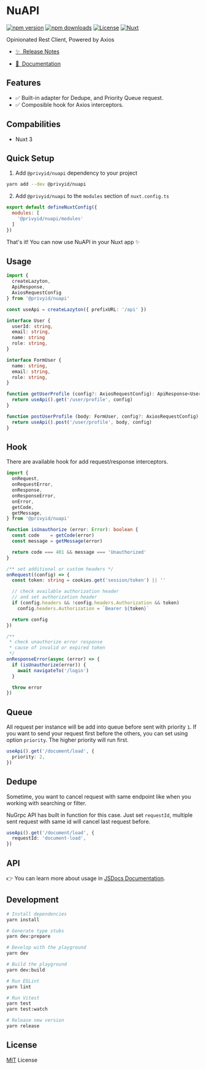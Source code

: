 <!--
Get your module up and running quickly.

Find and replace all on all files (CMD+SHIFT+F):
- Name: NuAPI
- Package name: @privyid/nuapi
- Description: My new Nuxt module
-->

# NuAPI

[![npm version][npm-version-src]][npm-version-href]
[![npm downloads][npm-downloads-src]][npm-downloads-href]
[![License][license-src]][license-href]
[![Nuxt][nuxt-src]][nuxt-href]

Opinionated Rest Client, Powered by Axios

- [✨ &nbsp;Release Notes](/CHANGELOG.md)
<!-- - [🏀 Online playground](https://stackblitz.com/github/your-org/@privyid/nuapi?file=playground%2Fapp.vue) -->
- [📖 &nbsp;Documentation](https://www.jsdocs.io/package/@privyid/nuapi)

## Features

<!-- Highlight some of the features your module provide here -->
- ✅ Built-in adapter for Dedupe, and Priority Queue request.
- ✅ Composible hook for Axios interceptors.

## Compabilities

- Nuxt 3

## Quick Setup

1. Add `@privyid/nuapi` dependency to your project

```bash
yarn add --dev @privyid/nuapi
```

2. Add `@privyid/nuapi` to the `modules` section of `nuxt.config.ts`

```js
export default defineNuxtConfig({
  modules: [
    '@privyid/nuapi/modules'
  ]
})
```

That's it! You can now use NuAPI in your Nuxt app ✨

## Usage

```ts
import {
  createLazyton,
  ApiResponse,
  AxiosRequestConfig
} from '@privyid/nuapi'

const useApi = createLazyton({ prefixURL: '/api' })

interface User {
  userId: string,
  email: string,
  name: string
  role: string,
}

interface FormUser {
  name: string,
  email: string,
  role: string,
}

function getUserProfile (config?: AxiosRequestConfig): ApiResponse<User> {
  return useApi().get('/user/profile', config)
}

function postUserProfile (body: FormUser, config?: AxiosRequestConfig): ApiResponse<User> {
  return useApi().post('/user/profile', body, config)
}
```

## Hook

There are available hook for add request/response interceptors.

```ts
import {
  onRequest,
  onRequestError,
  onResponse,
  onResponseError,
  onError,
  getCode,
  getMessage,
} from '@privyid/nuapi'

function isUnauthorize (error: Error): boolean {
  const code    = getCode(error)
  const message = getMessage(error)

  return code === 401 && message === 'Unauthorized'
}

/** set additional or custom headers */
onRequest((config) => {
  const token: string = cookies.get('session/token') || ''

  // check available authorization header
  // and set authorization header
  if (config.headers && !config.headers.Authorization && token)
    config.headers.Authorization = `Bearer ${token}`

  return config
})

/**
 * check unauthorize error response
 * cause of invalid or expired token
 */
onResponseError(async (error) => {
  if (isUnauthorize(error)) {
    await navigateTo('/login')
  }

  throw error
})
```

## Queue

All request per instance will be add into queue before sent with priority `1`.
If you want to send your request first before the others, you can set using option `priority`. The higher priority will run first.

```ts
useApi().get('/document/load', {
  priority: 2,
})
```

## Dedupe

Sometime, you want to cancel request with same endpoint like when you working with searching or filter.

NuGrpc API has built in function for this case. Just set `requestId`, multiple sent request with same id will cancel last request before.

```ts
useApi().get('/document/load', {
  requestId: 'document-load',
})
```
## API

:point_right: You can learn more about usage in [JSDocs Documentation](https://www.jsdocs.io/package/@privyid/nuapi).

## Development

```bash
# Install dependencies
yarn install

# Generate type stubs
yarn dev:prepare

# Develop with the playground
yarn dev

# Build the playground
yarn dev:build

# Run ESLint
yarn lint

# Run Vitest
yarn test
yarn test:watch

# Release new version
yarn release
```

## License
[MIT](/LICENSE) License

<!-- Badges -->
[npm-version-src]: https://img.shields.io/npm/v/@privyid/nuapi/latest.svg?style=flat&colorA=18181B&colorB=28CF8D
[npm-version-href]: https://npmjs.com/package/@privyid/nuapi

[npm-downloads-src]: https://img.shields.io/npm/dm/@privyid/nuapi.svg?style=flat&colorA=18181B&colorB=28CF8D
[npm-downloads-href]: https://npmjs.com/package/@privyid/nuapi

[license-src]: https://img.shields.io/npm/l/@privyid/nuapi.svg?style=flat&colorA=18181B&colorB=28CF8D
[license-href]: https://npmjs.com/package/@privyid/nuapi

[nuxt-src]: https://img.shields.io/badge/Nuxt-18181B?logo=nuxt.js
[nuxt-href]: https://nuxt.com
